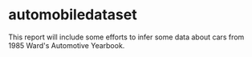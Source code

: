 # automobiledataset
This report will include some efforts to infer some data about cars from 1985 Ward's Automotive Yearbook.
